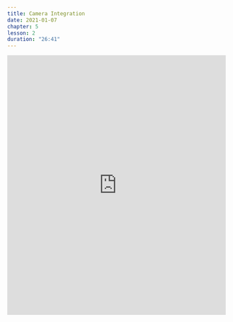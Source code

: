 ```yaml
---
title: Camera Integration
date: 2021-01-07
chapter: 5
lesson: 2
duration: "26:41"
---
```


<iframe width="100%" height="600" src="https://www.youtube.com/embed/or3a8lfTYbE" title="YouTube video player" frameborder="0" allow="accelerometer; autoplay; clipboard-write; encrypted-media; gyroscope; picture-in-picture" allowfullscreen></iframe>